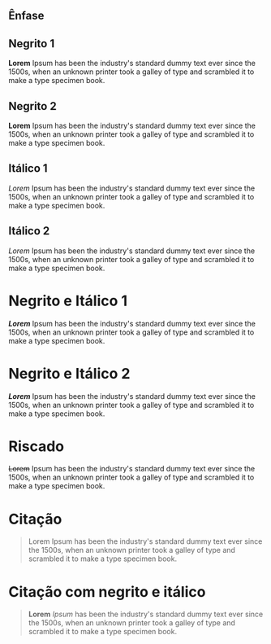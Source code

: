 ## Ênfase 


## Negrito 1

 **Lorem** Ipsum has been the industry's standard dummy text ever since the 1500s, when an unknown printer took a galley of type and scrambled it to make a type specimen book.

 ## Negrito 2

 __Lorem__ Ipsum has been the industry's standard dummy text ever since the 1500s, when an unknown printer took a galley of type and scrambled it to make a type specimen book.

 ## Itálico 1

 *Lorem* Ipsum has been the industry's standard dummy text ever since the 1500s, when an unknown printer took a galley of type and scrambled it to make a type specimen book.
 
 ## Itálico 2

 _Lorem_ Ipsum has been the industry's standard dummy text ever since the 1500s, when an unknown printer took a galley of type and scrambled it to make a type specimen book.

 # Negrito e Itálico 1
 
 **_Lorem_** Ipsum has been the industry's standard dummy text ever since the 1500s, when an unknown printer took a galley of type and scrambled it to make a type specimen book.


  # Negrito e Itálico 2 

__*Lorem*__ Ipsum has been the industry's standard dummy text ever since the 1500s, when an unknown printer took a galley of type and scrambled it to make a type specimen book.

# Riscado

 ~~Lorem~~ Ipsum has been the industry's standard dummy text ever since the 1500s, when an unknown printer took a galley of type and scrambled it to make a type specimen book.

 # Citação 

  > Lorem Ipsum has been the industry's standard dummy text ever since the 1500s, when an unknown printer took a galley of type and scrambled it to make a type specimen book.

# Citação com negrito e itálico

 > **Lorem** _Ipsum_ has been the industry's standard dummy text ever since the 1500s, when an unknown printer took a galley of type and scrambled it to make a type specimen book.